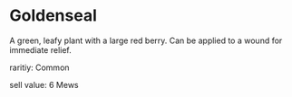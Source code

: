 # Goldenseal

A green, leafy plant with a large red berry. Can be applied to a wound for immediate relief.

raritiy: Common

sell value: 6 Mews